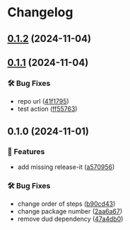 # Changelog

## [0.1.2](https://github.com/FHIDev/dafn-dummy-repo/compare/v0.1.1...v0.1.2) (2024-11-04)

## [0.1.1](https://github.com/FHIDev/dafn-dummy-repo/compare/v0.1.0...v0.1.1) (2024-11-04)


### 🛠️ Bug Fixes

* repo url ([41f1795](https://github.com/FHIDev/dafn-dummy-repo/commit/41f1795c4cb31a711987fc71a3b40b7217db2683))
* test action ([ff55763](https://github.com/FHIDev/dafn-dummy-repo/commit/ff5576307badea1d361a48569eadfff48524e1a2))

## 0.1.0 (2024-11-01)


### 🚀 Features

* add missing release-it ([a570956](https://github.com/FHIDev/Fhi.Designsystem/commit/a57095602c896c134fa74f13c10c704d8abd0865))


### 🛠️ Bug Fixes

* change order of steps ([b90cd43](https://github.com/FHIDev/Fhi.Designsystem/commit/b90cd4337fb07cfd81a8fd88cef4616121ae7c09))
* change package number ([2aa6a67](https://github.com/FHIDev/Fhi.Designsystem/commit/2aa6a67dd02d6b331886526bfd09a103e72578b8))
* remove dud dependency ([47a4db0](https://github.com/FHIDev/Fhi.Designsystem/commit/47a4db09101a230d1f3c52eb50ec224286fa0b63))
